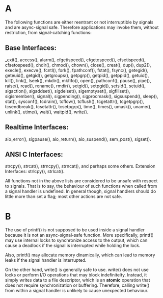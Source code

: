 # A

The following functions are either reentrant or not interruptible by signals and are async-signal safe.
Therefore applications may invoke them, without restriction, from signal-catching functions:

## Base Interfaces:

\_exit(), access(), alarm(), cfgetispeed(), cfgetospeed(), cfsetispeed(), cfsetospeed(), chdir(), chmod(),
chown(), close(), creat(), dup(), dup2(), execle(), execve(), fcntl(), fork(), fpathconf(), fstat(),
fsync(), getegid(), geteuid(), getgid(), getgroups(), getpgrp(), getpid(), getppid(), getuid(), kill(),
link(), lseek(), mkdir(), mkfifo(), open(), pathconf(), pause(), pipe(), raise(), read(), rename(), rmdir(),
setgid(), setpgid(), setsid(), setuid(), sigaction(), sigaddset(), sigdelset(), sigemptyset(), sigfillset(),
sigismember(), signal(), sigpending(), sigprocmask(), sigsuspend(), sleep(), stat(), sysconf(), tcdrain(),
tcflow(), tcflush(), tcgetattr(), tcgetpgrp(), tcsendbreak(), tcsetattr(), tcsetpgrp(), time(), times(),
umask(), uname(), unlink(), utime(), wait(), waitpid(), write().

## Realtime Interfaces:

aio_error(), sigpause(), aio_return(), aio_suspend(), sem_post(), sigset().

## ANSI C Interfaces:

strcpy(), strcat(), strncpy(), strncat(), and perhaps some others.
Extension Interfaces:
strlcpy(), strlcat().

All functions not in the above lists are considered to be unsafe with respect to signals. That is to say,
the behaviour of such functions when called from a signal handler is undefined. In general though, signal
handlers should do little more than set a flag; most other actions are not safe.

# B

The use of printf() is not supposed to be used inside a signal handler because it is not an
async-signal-safe function. More specifically, printf() may use internal locks to synchronize access
to the output, which can cause a deadlock if the signal is interrupted while holding the lock.

Also, printf() may allocate memory dinamically, which can lead to memory leaks if the signal handler is
interrupted.

On the other hand, write() is generally safe to use. write() does not use locks or perform I/O operations
that may block indefinitelty. Instead, it simply writes data to a file descriptor, which is an
**atomic** operation that does not require synchronization or buffering. Therefore, calling write() from
within a signal handler is unlikely to cause unexpected behaviour.
